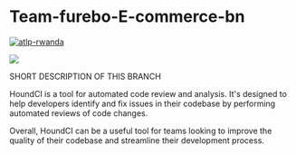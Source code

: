 # Team-furebo-E-commerce-bn

[![atlp-rwanda](https://circleci.com/gh/atlp-rwanda/Team-furebo-E-commerce-bn.svg?style=svg)](https://app.circleci.com/pipelines/github/atlp-rwanda)

[![](https://img.shields.io/badge/Checked_by-Hound-a873d1.svg)](https://houndci.com)

SHORT DESCRIPTION OF THIS BRANCH

HoundCI is a tool for automated code review and analysis. It's designed to help developers identify and fix issues in their codebase by performing automated reviews of code changes.

Overall, HoundCI can be a useful tool for teams looking to improve the quality of their codebase and streamline their development process.